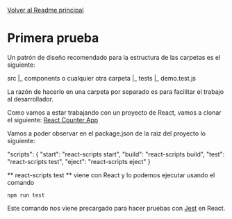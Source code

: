 [Volver al Readme principal](../README.md)

# Primera prueba

Un patrón de diseño recomendado para la estructura de las carpetas es el siguiente:

src
 |_ components o cualquier otra carpeta
 |_ tests
      |_ demo.test.js

La razón de hacerlo en una carpeta por separado es para facilitar el trabajo al desarrollador.

Como vamos a estar trabajando con un proyecto de React, vamos a clonar el siguiente:
[React Counter App](https://github.com/shift-developer/Counter-React-App)

Vamos a poder observar en el package.json de la raiz del proyecto lo siguiente:

"scripts": {
    "start": "react-scripts start",
    "build": "react-scripts build",
    "test": "react-scripts test",
    "eject": "react-scripts eject"
}

** react-scripts test ** viene con React y lo podemos ejecutar usando el comando

```
npm run test
```

Este comando nos viene precargado para hacer pruebas con [Jest](https://jestjs.io/) en React.
